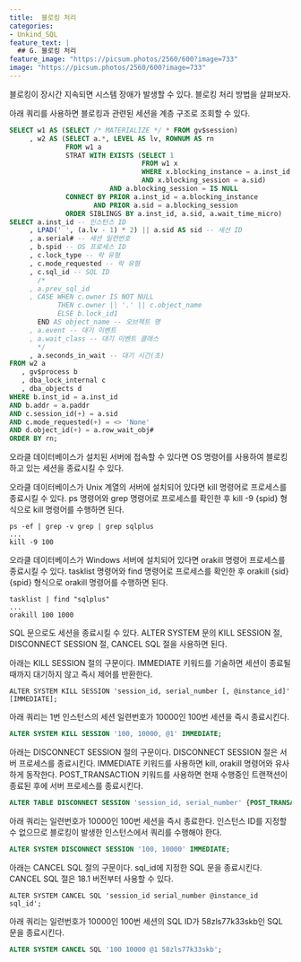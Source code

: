 ```yaml
---
title:  블로킹 처리
categories:
- Unkind_SQL
feature_text: |
  ## G. 블로킹 처리
feature_image: "https://picsum.photos/2560/600?image=733"
image: "https://picsum.photos/2560/600?image=733"
---
```

<style>
	thead td { text-align: center; }
	td { border: 1px solid #444444; }
</style>

블로킹이 장시간 지속되면 시스템 장애가 발생할 수 있다. 블로킹 처리 방법을 살펴보자.  

아래 쿼리를 사용하면 블로킹과 관련된 세션을 계층 구조로 조회할 수 있다.  

```sql
SELECT w1 AS (SELECT /* MATERIALIZE */ * FROM gv$session)
     , w2 AS (SELECT a.*, LEVEL AS lv, ROWNUM AS rn
              FROM w1 a
              STRAT WITH EXISTS (SELECT 1
                                 FROM w1 x
                                 WHERE x.blocking_instance = a.inst_id
                                 AND x.blocking_session = a.sid)
                         AND a.blocking_session = IS NULL
              CONNECT BY PRIOR a.inst_id = a.blocking_instance
                     AND PRIOR a.sid = a.blocking_session
              ORDER SIBLINGS BY a.inst_id, a.sid, a.wait_time_micro)
SELECT a.inst_id -- 인스턴스 ID
     , LPAD(' ', (a.lv - 1) * 2) || a.sid AS sid -- 세션 ID
     , a.serial# -- 세션 일련번호
     , b.spid -- OS 프로세스 ID
     , c.lock_type -- 락 유형
     , c.mode_requested -- 락 유형
     , c.sql_id -- SQL ID
       /*
     , a.prev_sql_id
     , CASE WHEN c.owner IS NOT NULL
            THEN c.owner || '.' || c.object_name
            ELSE b.lock_id1
       END AS object_name -- 오브젝트 명
     , a.event -- 대기 이벤트
     , a.wait_class -- 대기 이벤트 클래스
       */
     , a.seconds_in_wait -- 대기 시간(초)
FROM w2 a
   , gv$process b
   , dba_lock_internal c
   , dba_objects d
WHERE b.inst_id = a.inst_id
AND b.addr = a.paddr
AND c.session_id(+) = a.sid
AND c.mode_requested(+) = <> 'None'
AND d.object_id(+) = a.row_wait_obj#
ORDER BY rn;
```

오라클 데이터베이스가 설치된 서버에 접속할 수 있다면 OS 명령어를 사용하여 블로킹하고 있는 세션을 종료시킬 수 있다.  

오라클 데이터베이스가 Unix 계열의 서버에 설치되어 있다면 kill 명령어로 프로세스를 종료시킬 수 있다. ps 명령어와 grep 명령어로 프로세스를 확인한 후 kill -9 {spid} 형식으로 kill 명령어를 수행하면 된다.  

```shell
ps -ef | grep -v grep | grep sqlplus
...
kill -9 100
```

오라클 데이터베이스가 Windows 서버에 설치되어 있다면 orakill 명령어 프로세스를 종료시킬 수 있다. tasklist 명령어와 find 명령어로 프로세스를 확인한 후 orakill {sid} {spid} 형식으로 orakill 명령어를 수행하면 된다.  

```
tasklist | find "sqlplus"
...
orakill 100 1000
```

SQL 문으로도 세션을 종료시킬 수 있다. ALTER SYSTEM 문의 KILL SESSION 절, DISCONNECT SESSION 절, CANCEL SQL 절을 사용하면 된다.  

아래는 KILL SESSION 절의 구문이다. IMMEDIATE 키워드를 기술하면 세션이 종료될 때까지 대기하지 않고 즉시 제어를 반환한다.  

```
ALTER SYSTEM KILL SESSION 'session_id, serial_number [, @instance_id]' [IMMEDIATE];
```

아래 쿼리는 1번 인스턴스의 세션 일련번호가 10000인 100번 세션을 즉시 종료시킨다.  

```sql
ALTER SYSTEM KILL SESSION '100, 10000, @1' IMMEDIATE;
```

아래는 DISCONNECT SESSION 절의 구문이다. DISCONNECT SESSION 절은 서버 프로세스를 종료시킨다. IMMEDIATE 키워드를 사용하면 kill, orakill 명령어와 유사하게 동작한다. POST&#95;TRANSACTION 키워드를 사용하면 현재 수행중인 트랜잭션이 종료된 후에 서버 프로세스를 종료시킨다.  

```sql
ALTER TABLE DISCONNECT SESSION 'session_id, serial_number' {POST_TRANSACTION | IMMEDIATE};
```

아래 쿼리는 일련번호가 10000인 100번 세션을 즉시 종료한다. 인스턴스 ID를 지정할 수 없으므로 블로킹이 발생한 인스턴스에서 쿼리를 수행해야 한다.  

```sql
ALTER SYSTEM DISCONNECT SESSION '100, 10000' IMMEDIATE;
```

아래는 CANCEL SQL 절의 구문이다. sql&#95;id에 지정한 SQL 문을 종료시킨다. CANCEL SQL 절은 18.1 버전부터 사용할 수 있다.  

```
ALTER SYSTEM CANCEL SQL 'session_id serial_number @instance_id sql_id';
```

아래 쿼리는 일련번호가 10000인 100번 세션의 SQL ID가 58zls77k33skb인 SQL 문을 종료시킨다.  

```sql
ALTER SYSTEM CANCEL SQL '100 10000 @1 58zls77k33skb';
```
